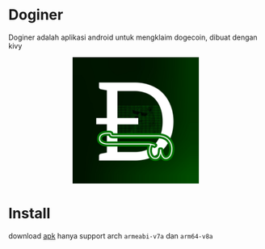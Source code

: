 # Doginer
Doginer adalah aplikasi android untuk mengklaim dogecoin, dibuat dengan kivy

<center>
  <img alt="doginer" src="assets/images/logo.jpg" width="250" height="250"></img>
</center>

# Install
download [apk](https://github.com/ikbal-hanafi/Doginer/releases) hanya support arch `armeabi-v7a` dan `arm64-v8a`

